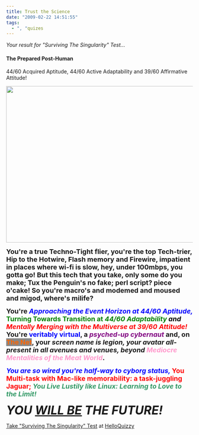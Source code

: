 ```yaml
---
title: Trust the Science
date: "2009-02-22 14:51:55"
tags:
  - ", "quizes
---
```

<p><em>Your result for "Surviving The Singularity" Test...</em></p>
<h4>The Prepared Post-Human</h4>
<p>44/60 Acquired Aptitude,  44/60 Active Adaptability and  39/60 Affirmative Attitude!</p>
<p style="text-align:center"><img src="http://cdn.okcimg.com/php/load_okc_image.php/images/0x0/0x0/0/18295788726617586933.jpeg" width="724" height="423"  /></p>
<div><p><span style="font-size:large;"><strong>You're a true Techno-Tight flier, you're the top Tech-trier, Hip to the Hotwire, Flash memory and Firewire, impatient in places where wi-fi is slow, hey, under 100mbps, you gotta go! But this tech that you take, only some do you make; Tux the Penguin's no fake; perl script? piece o'cake! So you're macro's and modemed and moused and migod, where's milife?  </strong></span></p>

<p><span style="font-size:large;"><strong>You're <span style="color:#0000ff;"><em>Approaching the Event Horizon at  44/60 Aptitude,  </em></span><span style="color:#008000;">Turning Towards Transition at </span></strong><span style="color:#008000;"><strong><em>44/60 Adaptability <span style="color:#000000;">and</span></em></strong></span><strong><span style="color:#008000;"></span> <span style="color:#ff0000;"><em>Mentally </em></span></strong><span style="color:#ff0000;"><strong><em>Merging with the Multiverse at 39/60 Attitude!</em></strong><strong>    </strong></span><strong><em><span style="color:#ff0000;"></span></em>You're <span style="color:#0000ff;">veritably virtual</span>, a <em><span style="color:#800080;">psyched-up cybernaut</span></em>  and, on <span style="color:#ff6600;"><span style="background-color:#888888;">The Net</span></span>,  your <em>screen name is legion,  your avatar all-present in all avenues and venues, </em></strong><strong><em>beyond </em></strong><strong><em><span style="color:#ff99cc;">Mediocre Mentalities of the Meat World</span></em>.  </strong></span></p>
<p>
 <strong>
  <span style="font-size:large;">
   <span style="color:#ff0000;">
    <em>
     <span style="color:#0000ff;">
      You are so wired you're half-way to cyborg status,
     </span>
    </em> You Multi-task with Mac-like memorability: a task-juggling Jaguar;
   </span>
    <em>
     <span style="color:#339966;"> You Live Lustily like Linux: Learning to Love to the Limit!
    </span>
   </em>
  </span>
 </strong>
</p>
<span style="font-size:xx-large;"><em><strong>YOU <span style="text-decoration:underline;">WILL BE</span> </strong></em></span><em><strong><span style="font-size:xx-large;">THE FUTURE!</span></strong></em></div><p><a href="http://www.helloquizzy.com/tests/surviving-the-singularity-test">Take "Surviving The Singularity" Test</a> at <a href="http://www.helloquizzy.com/">HelloQuizzy</a></p>

